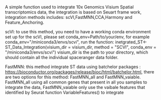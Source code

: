 A simple function used to integrate 10x Genomics Visium Spatial transcriptomics data, the integration is based on Seuart frame work, integration methods includes: scVI,FastMNN,CCA,Harmony and Feature_Anchoring.

scVI: to use this method, you need to have a working conda environment set up for the scVI, please set conda_env=Path/to/your/env, for example conda_env="/miniconda3/envs/scvi",
run the function: inetgrated_ST<-ST_Data_Integration(visium_dir = visium_dir, method = "SCVI", conda_env = "/miniconda3/envs/scvi")
visium_dir is the path to your directory, which should contain all the individual spaceranger data folder.

FastMNN: this method integrate ST data using batchelor packages : https://bioconductor.org/packages/release/bioc/html/batchelor.html, there are two options for this method: FastMNN_all and FastMNN_vaiable. FastMNN_all using all common genes that present in all you samples to integrate the data, FastMNN_vaiable only use the vaibale features that identified by Seurat function VariableFeatures() to integrate
